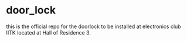 # door_lock

this is the official repo for the doorlock to be installed at electronics club IITK located at Hall of Residence 3.
